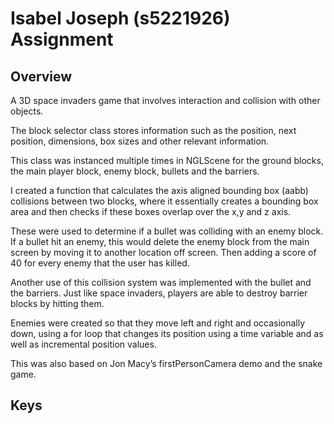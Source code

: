 # Isabel Joseph (s5221926) Assignment 

## Overview
A 3D space invaders game that involves interaction and collision with other objects.

The block selector class stores information such as the position, next position, dimensions, box sizes and other relevant information. 

This class was instanced multiple times in NGLScene for the ground blocks, the main player block, enemy block, bullets and the barriers.

I created a function that calculates the axis aligned bounding box (aabb) collisions between two blocks, where it essentially creates a bounding box area and then checks if these boxes overlap over the x,y and z axis.

These were used to determine if a bullet was colliding with an enemy block. If a bullet hit an enemy, this would delete the enemy block from the main screen by moving it to another location off screen. Then adding a score of 40 for every enemy that the user has killed.

Another use of this collision system was implemented with the bullet and the barriers. Just like space invaders, players are able to destroy barrier blocks by hitting them.

Enemies were created so that they move left and right and occasionally down, using a for loop that changes its position using a time variable and as well as incremental position values.

This was also based on Jon Macy’s firstPersonCamera demo and the snake game.


## Keys